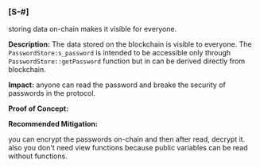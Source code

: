 ### [S-#]
storing data on-chain makes it visible for everyone.

**Description:** 
The data stored on the blockchain is visible to everyone. The `PasswordStore:s_password` is intended to be accessible only through `PasswordStore::getPassword` function but in can be derived directly from blockchain. 

**Impact:**
anyone can read the password and breake the security of passwords in the protocol. 

**Proof of Concept:**

**Recommended Mitigation:** 

you can encrypt the passwords on-chain and then after read, decrypt it.
also you don't need view functions because public variables can be read without functions.